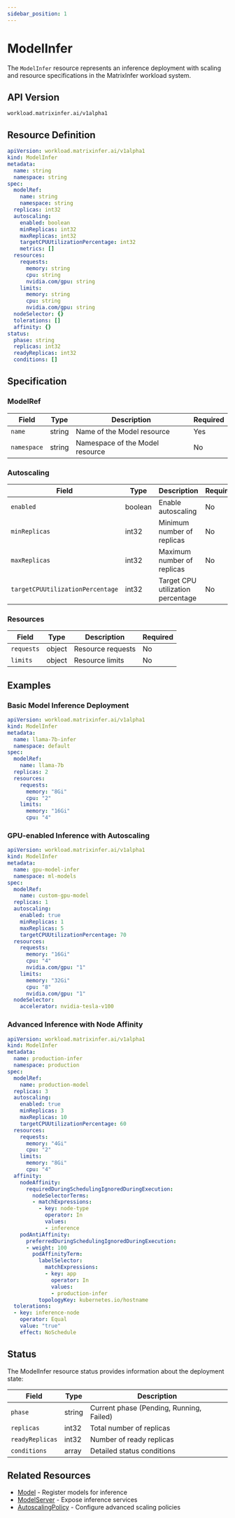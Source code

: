 ```yaml
---
sidebar_position: 1
---
```


# ModelInfer

The `ModelInfer` resource represents an inference deployment with scaling and resource specifications in the MatrixInfer workload system.

## API Version

`workload.matrixinfer.ai/v1alpha1`

## Resource Definition

```yaml
apiVersion: workload.matrixinfer.ai/v1alpha1
kind: ModelInfer
metadata:
  name: string
  namespace: string
spec:
  modelRef:
    name: string
    namespace: string
  replicas: int32
  autoscaling:
    enabled: boolean
    minReplicas: int32
    maxReplicas: int32
    targetCPUUtilizationPercentage: int32
    metrics: []
  resources:
    requests:
      memory: string
      cpu: string
      nvidia.com/gpu: string
    limits:
      memory: string
      cpu: string
      nvidia.com/gpu: string
  nodeSelector: {}
  tolerations: []
  affinity: {}
status:
  phase: string
  replicas: int32
  readyReplicas: int32
  conditions: []
```

## Specification

### ModelRef

| Field | Type | Description | Required |
|-------|------|-------------|----------|
| `name` | string | Name of the Model resource | Yes |
| `namespace` | string | Namespace of the Model resource | No |

### Autoscaling

| Field | Type | Description | Required |
|-------|------|-------------|----------|
| `enabled` | boolean | Enable autoscaling | No |
| `minReplicas` | int32 | Minimum number of replicas | No |
| `maxReplicas` | int32 | Maximum number of replicas | No |
| `targetCPUUtilizationPercentage` | int32 | Target CPU utilization percentage | No |

### Resources

| Field | Type | Description | Required |
|-------|------|-------------|----------|
| `requests` | object | Resource requests | No |
| `limits` | object | Resource limits | No |

## Examples

### Basic Model Inference Deployment

```yaml
apiVersion: workload.matrixinfer.ai/v1alpha1
kind: ModelInfer
metadata:
  name: llama-7b-infer
  namespace: default
spec:
  modelRef:
    name: llama-7b
  replicas: 2
  resources:
    requests:
      memory: "8Gi"
      cpu: "2"
    limits:
      memory: "16Gi"
      cpu: "4"
```

### GPU-enabled Inference with Autoscaling

```yaml
apiVersion: workload.matrixinfer.ai/v1alpha1
kind: ModelInfer
metadata:
  name: gpu-model-infer
  namespace: ml-models
spec:
  modelRef:
    name: custom-gpu-model
  replicas: 1
  autoscaling:
    enabled: true
    minReplicas: 1
    maxReplicas: 5
    targetCPUUtilizationPercentage: 70
  resources:
    requests:
      memory: "16Gi"
      cpu: "4"
      nvidia.com/gpu: "1"
    limits:
      memory: "32Gi"
      cpu: "8"
      nvidia.com/gpu: "1"
  nodeSelector:
    accelerator: nvidia-tesla-v100
```

### Advanced Inference with Node Affinity

```yaml
apiVersion: workload.matrixinfer.ai/v1alpha1
kind: ModelInfer
metadata:
  name: production-infer
  namespace: production
spec:
  modelRef:
    name: production-model
  replicas: 3
  autoscaling:
    enabled: true
    minReplicas: 3
    maxReplicas: 10
    targetCPUUtilizationPercentage: 60
  resources:
    requests:
      memory: "4Gi"
      cpu: "2"
    limits:
      memory: "8Gi"
      cpu: "4"
  affinity:
    nodeAffinity:
      requiredDuringSchedulingIgnoredDuringExecution:
        nodeSelectorTerms:
        - matchExpressions:
          - key: node-type
            operator: In
            values:
            - inference
    podAntiAffinity:
      preferredDuringSchedulingIgnoredDuringExecution:
      - weight: 100
        podAffinityTerm:
          labelSelector:
            matchExpressions:
            - key: app
              operator: In
              values:
              - production-infer
          topologyKey: kubernetes.io/hostname
  tolerations:
  - key: inference-node
    operator: Equal
    value: "true"
    effect: NoSchedule
```

## Status

The ModelInfer resource status provides information about the deployment state:

| Field | Type | Description |
|-------|------|-------------|
| `phase` | string | Current phase (Pending, Running, Failed) |
| `replicas` | int32 | Total number of replicas |
| `readyReplicas` | int32 | Number of ready replicas |
| `conditions` | array | Detailed status conditions |

## Related Resources

- [Model](../registry/model.md) - Register models for inference
- [ModelServer](../networking/model-server.md) - Expose inference services
- [AutoscalingPolicy](../registry/autoscaling-policy.md) - Configure advanced scaling policies